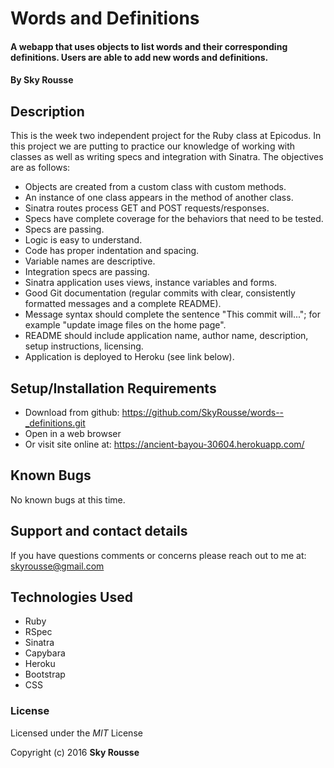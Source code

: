 # Words and Definitions

####  A webapp that uses objects to list words and their corresponding definitions. Users are able to add new words and definitions.

#### By Sky Rousse

## Description

 This is the week two independent project for the Ruby class at Epicodus. In this project we are putting to practice our knowledge of working with classes as well as writing specs and integration with Sinatra. The objectives are as follows:

* Objects are created from a custom class with custom methods.
* An instance of one class appears in the method of another class.
* Sinatra routes process GET and POST requests/responses.
* Specs have complete coverage for the behaviors that need to be tested.
* Specs are passing.
* Logic is easy to understand.
* Code has proper indentation and spacing.
* Variable names are descriptive.
* Integration specs are passing.
* Sinatra application uses views, instance variables and forms.
* Good Git documentation (regular commits with clear, consistently formatted messages and a complete README).
* Message syntax should complete the sentence "This commit will..."; for example "update image files on the home page".
* README should include application name, author name, description, setup instructions, licensing.
* Application is deployed to Heroku (see link below).

## Setup/Installation Requirements

* Download from github: https://github.com/SkyRousse/words--_definitions.git
* Open in a web browser
* Or visit site online at: https://ancient-bayou-30604.herokuapp.com/ 

## Known Bugs
No known bugs at this time.


## Support and contact details
If you have questions comments or concerns please reach out to me at: <a href="mailto:skyrousse@gmail.com">skyrousse@gmail.com</a>

## Technologies Used

* Ruby
* RSpec
* Sinatra
* Capybara
* Heroku
* Bootstrap
* CSS

### License

Licensed under the _MIT_ License

Copyright (c) 2016 **Sky Rousse**
